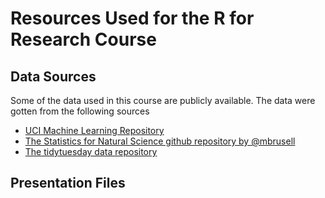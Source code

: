 # Resources Used for the R for Research Course

## Data Sources
Some of the data used in this course are publicly available. The data were gotten from the following sources
- [UCI Machine Learning Repository](https://archive.ics.uci.edu/datasets)
- [The Statistics for Natural Science github repository by @mbrusell](https://github.com/mbrussell/stats4nr/tree/master/data)
- [The tidytuesday data repository](https://github.com/xrander/tidytuesday_dataset_Repo)

## Presentation Files
